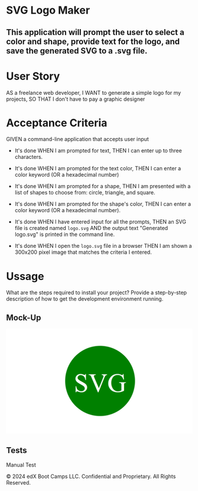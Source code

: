 # SVG Logo Maker

## This application will prompt the user to select a color and shape, provide text for the logo, and save the generated SVG to a .svg file.

# User Story

AS a freelance web developer,
I WANT to generate a simple logo for my projects,  SO THAT I don't have to pay a graphic designer

# Acceptance Criteria

GIVEN a command-line application that accepts user input

- It's done WHEN I am prompted for text,
THEN I can enter up to three characters.

- It's done WHEN I am prompted for the text color,
THEN I can enter a color keyword (OR a hexadecimal number)

- It's done WHEN I am prompted for a shape,
THEN I am presented with a list of shapes to choose from: circle, triangle, and square.

- It's done WHEN I am prompted for the shape's color,
THEN I can enter a color keyword (OR a hexadecimal number).

- It's done WHEN I have entered input for all the prompts,
THEN an SVG file is created named `logo.svg`
AND the output text "Generated logo.svg" is printed in the command line.

- It's done WHEN I open the `logo.svg` file in a browser
THEN I am shown a 300x200 pixel image that matches the criteria I entered.

# Ussage

What are the steps required to install your project? Provide a step-by-step description of how to get the development environment running.


## Mock-Up

![The foolowing image shows the web application's appearance and functionality:](./10-oop-homework-demo.png)

## Tests

Manual Test

© 2024 edX Boot Camps LLC. Confidential and Proprietary. All Rights Reserved.